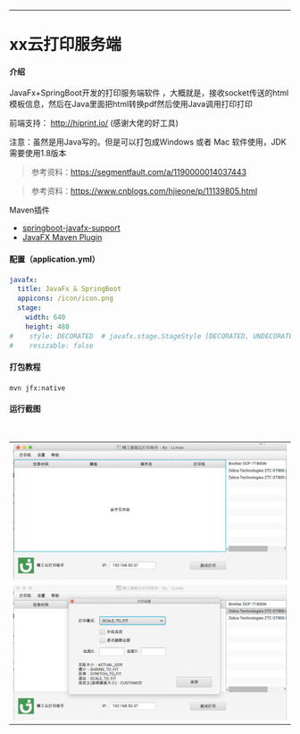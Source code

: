 ****
# xx云打印服务端

#### 介绍
JavaFx+SpringBoot开发的打印服务端软件 ，大概就是，接收socket传送的html模板信息，然后在Java里面把html转换pdf然后使用Java调用打印打印

前端支持： http://hiprint.io/  (感谢大佬的好工具)

注意：虽然是用Java写的。但是可以打包成Windows 或者 Mac 软件使用，JDK需要使用1.8版本


> 参考资料：https://segmentfault.com/a/1190000014037443

> 参考资料：https://www.cnblogs.com/hjieone/p/11139805.html

Maven插件
- [springboot-javafx-support](https://github.com/roskenet/springboot-javafx-support)
- [JavaFX Maven Plugin](https://github.com/javafx-maven-plugin/javafx-maven-plugin)

#### 配置（application.yml）

```yaml
javafx:
  title: JavaFx & SpringBoot
  appicons: /icon/icon.png
  stage:
    width: 640
    height: 480
#    style: DECORATED  # javafx.stage.StageStyle [DECORATED, UNDECORATED, TRANSPARENT, UTILITY, UNIFIED]
#    resizable: false
```

#### 打包教程

`mvn jfx:native`



#### 运行截图

<table>
    <tr>   
        <td><img src="/doc/运行截图/01.png"/></td>
    </tr>   
    <br> 
    <tr> 
         <td><img src="/doc/运行截图/02.png"/></td>
    </tr>
</table>
